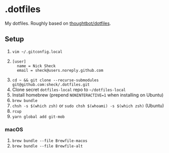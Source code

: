 # .dotfiles

My dotfiles. Roughly based on [thoughtbot/dotfiles](https://github.com/thoughtbot/dotfiles).

## Setup

1. `vim ~/.gitconfig.local`
2. ```
   [user]
     name = Nick Sheck
     email = sheck@users.noreply.github.com
   ```
3. `cd ~ && git clone --recurse-submodules git@github.com:sheck/.dotfiles.git`
4. Clone secret `dotfiles-local` repo to `~/dotfiles-local`
5. Install homebrew (prepend `NONINTERACTIVE=1` when installing on Ubuntu)
6. `brew bundle`
7. `chsh -s $(which zsh)` or `sudo chsh $(whoami) -s $(which zsh)` (Ubuntu)
8. `rcup`
9. `yarn global add git-mob`

### macOS

1. `brew bundle --file Brewfile-macos`
2. `brew bundle --file Brewfile-alt`
